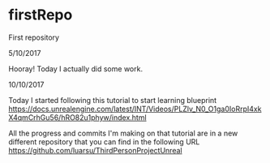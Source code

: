 # firstRepo
First repository

5/10/2017

Hooray! Today I actually did some work.

10/10/2017

Today I started following this tutorial to start learning blueprint
https://docs.unrealengine.com/latest/INT/Videos/PLZlv_N0_O1ga0IoRrpI4xkX4qmCrhGu56/hRO82u1phyw/index.html

All the progress and commits I'm making on that tutorial are in a new different repository that you can find in the following URL
https://github.com/luarsu/ThirdPersonProjectUnreal

